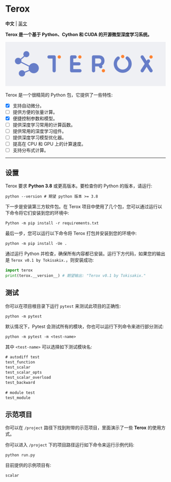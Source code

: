 # Terox

**中文** | [英文](README.md)

**Terox 是一个基于 Python、Cython 和 CUDA 的开源微型深度学习系统。**

![img](asset/terox.png)

Terox 是一个很精简的 Python 包，它提供了一些特性:
- [x] 支持自动微分。
- [ ] 提供方便的张量计算。
- [x] 便捷控制参数和模型。
- [ ] 提供深度学习常用的计算函数。
- [ ] 提供常用的深度学习组件。
- [ ] 提供深度学习模型优化器。
- [ ] 提高在 CPU 和 GPU 上的计算速度。
- [ ] 支持分布式计算。

---

## 设置

Terox 要求 **Python 3.8** 或更高版本。要检查你的 Python 的版本，请运行:

```Shell
python --version # 期望 python 版本 >= 3.8
```

下一步是安装第三方软件包。在 Terox 项目中使用了几个包，您可以通过运行以下命令将它们安装到您的环境中:

```Shell
Python -m pip install -r requirements.txt
```

最后一步，您可以运行以下命令将 Terox 打包并安装到您的环境中:

```Shell
python -m pip install -Ue .
```

通过运行 Python 并检查，确保所有内容都已安装。运行下方代码，如果您的输出是 `Terox v0.1 by Tokisakix.`，则安装成功:

```Python
import terox
print(terox.__version__) # 期望输出: "Terox v0.1 by Tokisakix."
```

## 测试

你可以在项目根目录下运行 `pytest` 来测试此项目的正确性:

```Shell
python -m pytest
```

默认情况下，Pytest 会测试所有的模块，你也可以运行下列命令来进行部分测试:

```Shell
python -m pytest -m <test-name>
```

其中 `<test-name>` 可以选择如下测试模块名:

```Shell
# autodiff test
test_function
test_scalar
test_scalar_opts
test_scalar_overload
test_backward

# module test
test_module
```

## 示范项目

你可以在 `/project` 路径下找到附带的示范项目，里面演示了一些 **Terox** 的使用方式。

你可以进入 `/project` 下的项目路径运行如下命令来运行示例代码:

```Shell
python run.py
```

目前提供的示例项目有:

```
scalar
```
